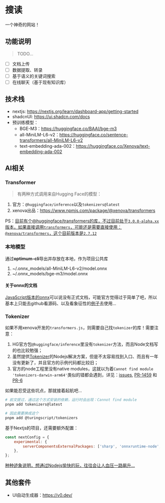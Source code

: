 # 搜读

一个神奇的网站！

## 功能说明

> TODO...

- [ ] 文档上传
- [ ] 数据提取、转录
- [ ] 基于语义的关键词搜索
- [ ] 在线聊天（基于现有知识库）

## 技术栈

- nextjs: <https://nextjs.org/learn/dashboard-app/getting-started>
- shadcnUI: <https://ui.shadcn.com/docs>
- 预训练模型：
  - BGE-M3：<https://huggingface.co/BAAI/bge-m3>
  - all-MiniLM-L6-v2：<https://huggingface.co/sentence-transformers/all-MiniLM-L6-v2>
  - text-embedding-ada-002：<https://huggingface.co/Xenova/text-embedding-ada-002>

## AI相关

### Transformer

> 有两种方式调用来自Hugging Face的模型：

1. 官方：`@huggingface/inference`以及`tokenizers@latest`
2. xenova出品：<https://www.npmjs.com/package/@xenova/transformers>

PS：<u>目前有个[@huggingface/transformers](https://www.npmjs.com/package/@huggingface/transformers)的库，不过目前处于`3.0.0-alpha.xx`版本，如果直接调用`transformers`，可能还是需要直接使用：`@xenova/transformers`，这个目前版本是`2.7.12`</u>

### 本地模型

通过**optimum-cli**导出并存放在本地，作为项目公共库

1. ~/.onnx_models/all-MiniLM-L6-v2/model.onnx
2. ~/.onnx_models/bge-m3/model.onnx

#### 关于onnx的文档

[JavaScript版本的onnx](https://onnxruntime.ai/docs/get-started/with-javascript/node.html)可以说没有正式文档，可能官方觉得过于简单了吧，所以基本上只能去github看源码、以及看象征性的[例子](https://github.com/microsoft/onnxruntime-inference-examples/tree/main/js)去使用...

### Tokenizer

如果不用xenova开发的`transformers.js`，则需要自己找`tokenizer`的库！需要注意：

1. HG官方包`@huggingface/inference`里没有`tokenizer`方法，而且Node文档写的也比较勉强；
2. 虽然提供[Tokenizer](https://github.com/huggingface/tokenizers/tree/main/bindings/node)的Nodejs解决方案，但是不太容易找到入口、而且有一年没有更新了，并且官方的示例代码都比较旧；
3. 官方的node工程里没有native modules，这就以为着`Cannot find module 'tokenizers-darwin-arm64'`类似的错都会遇到，详见：[issues](https://github.com/huggingface/tokenizers/issues/1403), [PR-1459](https://github.com/huggingface/tokenizers/pull/1459) 和 [PR-6](https://github.com/turingscript/tokenizers/pull/6)

如果能忍受这些坑点，那就接着起航吧...

```bash
# 前文提过，通过这个方式安装的依赖，运行时会出现：Cannot find module
pnpm add tokenizers@latest

# 因此需要换成这个
pnpm add @turingscript/tokenizers
```

基于Nextjs的项目，还需要额外配置：

```javascript
const nextConfig = {
    experimental: {
        serverComponentsExternalPackages: ['sharp', 'onnxruntime-node', '@turingscript/tokenizers'],
    },
};
```

<u>种种迹象说明，想通过Nodejs愉快的玩，往往会让人血压一路飙升...</u>

## 其他套件

- UI自动生成器：<https://v0.dev/>
